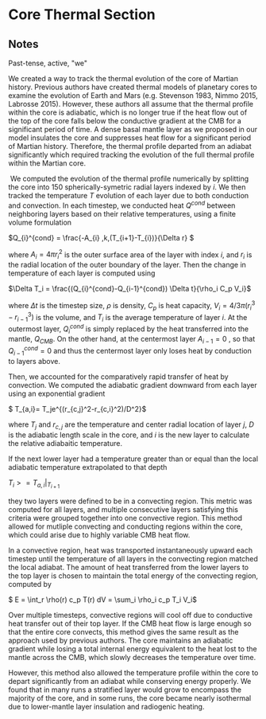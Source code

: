 # Core Thermal Section

## Notes

Past-tense, active, "we"



We created a way to track the thermal evolution of the core of Martian history. Previous authors have created thermal models of planetary cores to examine the evolution of Earth and Mars (e.g. Stevenson 1983, Nimmo 2015, Labrosse 2015). However, these authors all assume that the thermal profile within the core is adiabatic, which is no longer true if the heat flow out of the top of the core falls below the conductive gradient at the CMB for a significant period of time. A dense basal mantle layer as we proposed in our model insulates the core and suppresses heat flow for a significant period of Martian history. Therefore, the thermal profile departed from an adiabat significantly which required tracking the evolution of the full thermal profile within the Martian core. 

​	We computed the evolution of the thermal profile numerically by splitting the core into 150 spherically-symetric radial layers indexed by $i$. We then tracked the temperature $T$ evolution of each layer due to both conduction and convection. In each timestep, we conducted heat $Q^{cond}$ between neighboring layers based on their relative temperatures, using a finite volume formulation

$Q_{i}^{cond} = \frac{-A_{i} \,k\,(T_{i+1}-T_{i})}{\Delta r} $

where $A_i = 4 \pi r_i^2$ is the outer surface area of the layer with index $i$, and $r_i$ is the radial location of the outer boundary of the layer.  Then the change in temperature of each layer is computed using

$\Delta T_i = \frac{(Q_{i}^{cond}-Q_{i-1}^{cond}) \Delta t}{\rho_i C_p V_i}$

where $\Delta t$ is the timestep size, $\rho$ is density, $C_p$ is heat capacity, $V_i = 4/3 \pi (r_i^3-r_{i-1}^3)$ is the volume, and $T_i$ is the average temperature of layer $i$. At the outermost layer, $Q_{i}^{cond}$ is simply replaced by the heat transferred into the mantle, $Q_{CMB}$. On the other hand, at the centermost layer $A_{i-1}=0$ , so that $Q_{i-1}^{cond}=0$ and thus the centermost layer only loses heat by conduction to layers above. 

Then, we accounted for the comparatively rapid transfer of heat by convection. We computed the adiabatic gradient downward from each layer using an exponential gradient

$ T_{a,i}= T_je^{(r_{c,j}^2-r_{c,i}^2)/D^2}$

where $T_j$ and $r_{c,j}$ are the temperature and center radial location of layer $j$, $D$ is the adiabatic length scale in the core, and $i$ is the new layer to calculate the relative adiabaitic temperature. 

If the next lower layer had a temperature greater than or equal than the local adiabatic temperature extrapolated to that depth

$T_i >=T_{a,i}|_{T_{i+1}}$

they two layers were defined to be in a convecting region. This metric was computed for all layers, and multiple consecutive layers satisfying this criteria were grouped together into one convective region. This method allowed for mutliple convecting and conducting regions within the core, which could arise due to highly variable CMB heat flow. 

In a convective region, heat was transported instantaneously upward each timestep until the temperature of all layers in the convecting region matched the local adiabat. The amount of heat transferred from the lower layers to the top layer is chosen to maintain the total energy of the convecting region, computed by

$ E = \int_r \rho(r) c_p T(r) dV = \sum_i \rho_i c_p T_i V_i$

Over multiple timesteps, convective regions will cool off due to conductive heat transfer out of their top layer. If the CMB heat flow is large enough so that the entire core convects, this method gives the same result as the approach used by previous authors. The core maintains an adiabatic gradient while losing a total internal energy equivalent to the heat lost to the mantle across the CMB, which slowly decreases the temperature over time. 

However, this method also allowed the temperature profile within the core to depart significantly from an adiabat while conserving energy properly. We found that in many runs a stratified layer would grow to encompass the majority of the core, and in some runs, the core became nearly isothermal due to lower-mantle layer insulation and radiogenic heating. 

